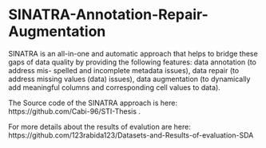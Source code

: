 # SINATRA-Annotation-Repair-Augmentation
SINATRA is an all-in-one and automatic approach that helps to bridge these gaps  of data quality by providing the following features: data annotation (to address mis- spelled and incomplete metadata issues), data repair (to address missing values (data) issues), data augmentation (to dynamically add meaningful columns and corresponding cell values to data).
<p>
The Source code of the SINATRA approach is here: https://github.com/Cabi-96/STI-Thesis .
</p>
<p>
For more details about the results of evalution are here: https://github.com/123rabida123/Datasets-and-Results-of-evaluation-SDA
</p>
